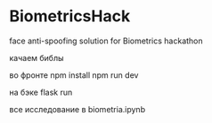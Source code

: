 # BiometricsHack
face anti-spoofing solution for Biometrics hackathon

качаем библы

во фронте
npm install
npm run dev

на бэке
flask run

все исследование в biometria.ipynb
